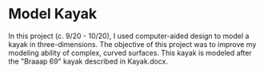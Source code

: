 # Model Kayak

In this project (c. 9/20 - 10/20), I used computer-aided design to model a kayak in three-dimensions. The objective of this project was to improve my modeling ability of complex, curved surfaces. This kayak is modeled after the "Braaap 69" kayak described in Kayak.docx. 
